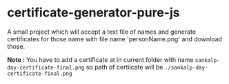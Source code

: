 # certificate-generator-pure-js

A small project which will accept a text file of names and generate certificates for those name with file name 'personName.png' and download those.

**Note :** You have to add a certificate at in current folder with name `sankalp-day-certificate-final.png` so path of certiicate will be `./sankalp-day-certificate-final.png`

